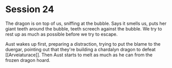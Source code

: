 # Session 24
The dragon is on top of us, sniffing at the bubble. Says it smells us, puts her giant teeth around the bubble, teeth screech against the bubble. We try to rest up as much as possible before we try to escape.

Aust wakes up first, preparing a distraction, trying to put the blame to the duergar, pointing out that they're building a chardalyn dragon to defeat [[Arveiaturace]]. Then Aust starts to melt as much as he can from the frozen dragon hoard.